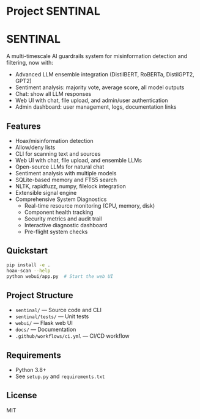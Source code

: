 # Project SENTINAL
# SENTINAL

A multi-timescale AI guardrails system for misinformation detection and filtering, now with:
- Advanced LLM ensemble integration (DistilBERT, RoBERTa, DistilGPT2, GPT2)
- Sentiment analysis: majority vote, average score, all model outputs
- Chat: show all LLM responses
- Web UI with chat, file upload, and admin/user authentication
- Admin dashboard: user management, logs, documentation links

## Features
- Hoax/misinformation detection
- Allow/deny lists
- CLI for scanning text and sources
- Web UI with chat, file upload, and ensemble LLMs
- Open-source LLMs for natural chat
- Sentiment analysis with multiple models
- SQLite-based memory and FTS5 search
- NLTK, rapidfuzz, numpy, filelock integration
- Extensible signal engine
- Comprehensive System Diagnostics
  - Real-time resource monitoring (CPU, memory, disk)
  - Component health tracking
  - Security metrics and audit trail
  - Interactive diagnostic dashboard
  - Pre-flight system checks

## Quickstart
```bash
pip install -e .
hoax-scan --help
python webui/app.py  # Start the web UI
```

## Project Structure
- `sentinal/` — Source code and CLI
- `sentinal/tests/` — Unit tests
- `webui/` — Flask web UI
- `docs/` — Documentation
- `.github/workflows/ci.yml` — CI/CD workflow

## Requirements
- Python 3.8+
- See `setup.py` and `requirements.txt`

## License
MIT
```

